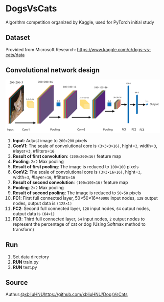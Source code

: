 # DogsVsCats
Algorithm competition organized by Kaggle, used for PyTorch initial study

## Dataset
Provided from Microsoft Research: https://www.kaggle.com/c/dogs-vs-cats/data

## Convolutional network design
![CNN](https://github.com/Ericdiii/DogsVsCats-PyTorch-CNN/blob/main/CNN.png)
1. **Input**: Adjust image to `200×200` pixels
2. **ConV1**: The scale of convolutional core is `(3×3×3×16)`, hight=`3`, width=`3`, #layer=`3`, #filters=`16`
3. **Result of first convolution**: `(200×200×16)` feature map
4. **Pooling**: `2×2` Max pooling
5. **Result of first pooling**: The image is reduced to `100×100` pixels
6. **ConV2**: The scale of convolutional core is `(3×3×16×16)`, hight=`3`, width=`3`, #layer=`16`, #filters=`16`
7. **Result of second convolution**: `(100×100×16)` feature map
8. **Pooling**: `2×2` Max pooling
9. **Result of second pooling**: The image is reduced to `50×50` pixels
10. **FC1**: First full connected layer, 50×50×16=`40000` input nodes, `128` output nodes, output data is `(128×1)`
11. **FC2**: Second full connected layer, `128` input nodes, `64` output nodes, output data is `(64×1)`
12. **FC3**: Third full connected layer, `64` input nodes, `2` output nodes to represent the percentage of cat or dog (Using Softmax method to transform)

## Run

1. Set data directory
2. **RUN** train.py
3. **RUN** test.py

## Source
Authur:[@xbliuHNU](https://github.com/xbliuHNU)https://github.com/xbliuHNU/DogsVsCats
